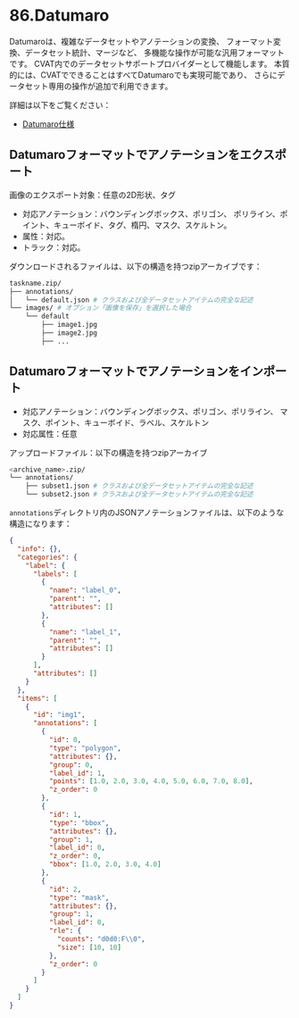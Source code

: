 
# 86.Datumaro

Datumaroは、複雑なデータセットやアノテーションの変換、
フォーマット変換、データセット統計、マージなど、
多機能な操作が可能な汎用フォーマットです。
CVAT内でのデータセットサポートプロバイダーとして機能します。
本質的には、CVATでできることはすべてDatumaroでも実現可能であり、
さらにデータセット専用の操作が追加で利用できます。

詳細は以下をご覧ください：

- [Datumaro仕様](https://github.com/cvat-ai/datumaro/)


## Datumaroフォーマットでアノテーションをエクスポート

画像のエクスポート対象：任意の2D形状、タグ

- 対応アノテーション：バウンディングボックス、ポリゴン、
ポリライン、ポイント、キューボイド、タグ、楕円、マスク、スケルトン。
- 属性：対応。
- トラック：対応。

ダウンロードされるファイルは、以下の構造を持つzipアーカイブです：

```bash
taskname.zip/
├── annotations/
│   └── default.json # クラスおよび全データセットアイテムの完全な記述
└── images/ # オプション「画像を保存」を選択した場合
    └── default
        ├── image1.jpg
        ├── image2.jpg
        ├── ...
```


## Datumaroフォーマットでアノテーションをインポート

- 対応アノテーション：バウンディングボックス、ポリゴン、ポリライン、
  マスク、ポイント、キューボイド、ラベル、スケルトン
- 対応属性：任意

アップロードファイル：以下の構造を持つzipアーカイブ

```bash
<archive_name>.zip/
└── annotations/
    ├── subset1.json # クラスおよび全データセットアイテムの完全な記述
    └── subset2.json # クラスおよび全データセットアイテムの完全な記述
```

`annotations`ディレクトリ内のJSONアノテーションファイルは、以下のような構造になります：

```json
{
  "info": {},
  "categories": {
    "label": {
      "labels": [
        {
          "name": "label_0",
          "parent": "",
          "attributes": []
        },
        {
          "name": "label_1",
          "parent": "",
          "attributes": []
        }
      ],
      "attributes": []
    }
  },
  "items": [
    {
      "id": "img1",
      "annotations": [
        {
          "id": 0,
          "type": "polygon",
          "attributes": {},
          "group": 0,
          "label_id": 1,
          "points": [1.0, 2.0, 3.0, 4.0, 5.0, 6.0, 7.0, 8.0],
          "z_order": 0
        },
        {
          "id": 1,
          "type": "bbox",
          "attributes": {},
          "group": 1,
          "label_id": 0,
          "z_order": 0,
          "bbox": [1.0, 2.0, 3.0, 4.0]
        },
        {
          "id": 2,
          "type": "mask",
          "attributes": {},
          "group": 1,
          "label_id": 0,
          "rle": {
            "counts": "d0d0:F\\0",
            "size": [10, 10]
          },
          "z_order": 0
        }
      ]
    }
  ]
}
```